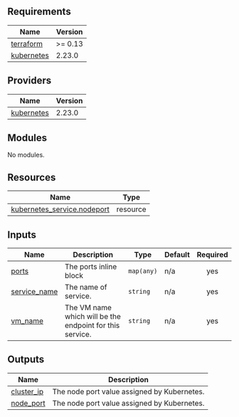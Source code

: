 <!-- BEGIN_TF_DOCS -->
## Requirements

| Name | Version |
|------|---------|
| <a name="requirement_terraform"></a> [terraform](#requirement\_terraform) | >= 0.13 |
| <a name="requirement_kubernetes"></a> [kubernetes](#requirement\_kubernetes) | 2.23.0 |

## Providers

| Name | Version |
|------|---------|
| <a name="provider_kubernetes"></a> [kubernetes](#provider\_kubernetes) | 2.23.0 |

## Modules

No modules.

## Resources

| Name | Type |
|------|------|
| [kubernetes_service.nodeport](https://registry.terraform.io/providers/hashicorp/kubernetes/2.23.0/docs/resources/service) | resource |

## Inputs

| Name | Description | Type | Default | Required |
|------|-------------|------|---------|:--------:|
| <a name="input_ports"></a> [ports](#input\_ports) | The ports inline block | `map(any)` | n/a | yes |
| <a name="input_service_name"></a> [service\_name](#input\_service\_name) | The name of service. | `string` | n/a | yes |
| <a name="input_vm_name"></a> [vm\_name](#input\_vm\_name) | The VM name which will be the endpoint for this service. | `string` | n/a | yes |

## Outputs

| Name | Description |
|------|-------------|
| <a name="output_cluster_ip"></a> [cluster\_ip](#output\_cluster\_ip) | The node port value assigned by Kubernetes. |
| <a name="output_node_port"></a> [node\_port](#output\_node\_port) | The node port value assigned by Kubernetes. |
<!-- END_TF_DOCS -->
